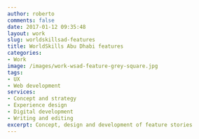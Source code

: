 ```yaml
---
author: roberto
comments: false
date: 2017-01-12 09:35:48
layout: work
slug: worldskillsad-features
title: WorldSkills Abu Dhabi features
categories:
- Work
image: /images/work-wsad-feature-grey-square.jpg
tags:
- UX
- Web development
services:
- Concept and strategy
- Experience design
- Digital development
- Writing and editing
excerpt: Concept, design and development of feature stories
---
```

